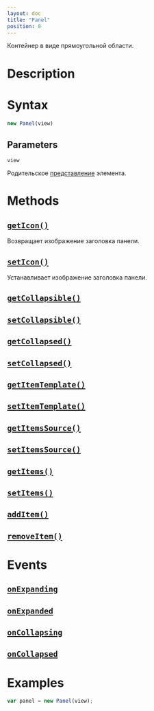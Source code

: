 ```yaml
---
layout: doc
title: "Panel"
position: 0
---
```


Контейнер в виде прямоугольной области.

# Description

# Syntax

```js
new Panel(view)
```

## Parameters

`view`

Родительское [представление](../../KeyConcepts/View/) элемента.

# Methods

## [`getIcon()`](Panel.getIcon/)

Возвращает изображение заголовка панели.

## [`setIcon()`](Panel.setIcon/)

Устанавливает изображение заголовка панели.

## [`getCollapsible()`](Panel.getCollapsible/)
## [`setCollapsible()`](Panel.setCollapsible/)

## [`getCollapsed()`](Panel.getCollapsed/)
## [`setCollapsed()`](Panel.setCollapsed/)

## [`getItemTemplate()`](Panel.getItemTemplate/)
## [`setItemTemplate()`](Panel.setItemTemplate/)

## [`getItemsSource()`](Panel.getItemsSource/)
## [`setItemsSource()`](Panel.setItemsSource/)

## [`getItems()`](Panel.getItems/)
## [`setItems()`](Panel.setItems/)
## [`addItem()`](Panel.addItem/)
## [`removeItem()`](Panel.removeItem/)

# Events

## [`onExpanding`](Panel.onExpanding/)
## [`onExpanded`](Panel.onExpanded/)
## [`onCollapsing`](Panel.onCollapsing/)
## [`onCollapsed`](Panel.onCollapsed/)

# Examples

```js
var panel = new Panel(view);
```
